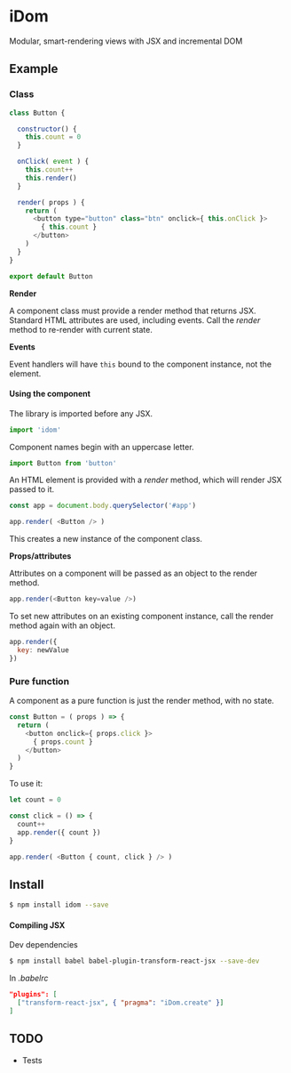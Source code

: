# iDom

Modular, smart-rendering views with JSX and incremental DOM

## Example

### Class

```js
class Button {

  constructor() {
    this.count = 0
  }

  onClick( event ) {
    this.count++
    this.render()
  }

  render( props ) {
    return (
      <button type="button" class="btn" onclick={ this.onClick }>
        { this.count }
      </button>
    )
  }
}

export default Button
```

**Render**

A component class must provide a render method that returns JSX. Standard HTML attributes are used, including events. Call the *render* method to re-render with current state.

**Events**

Event handlers will have `this` bound to the component instance, not the element.

#### Using the component

The library is imported before any JSX.

```js
import 'idom'
```

Component names begin with an uppercase letter.

```js
import Button from 'button'
```

An HTML element is provided with a *render* method, which will render JSX passed to it.

```js
const app = document.body.querySelector('#app')

app.render( <Button /> )
```

This creates a new instance of the component class.

**Props/attributes**

Attributes on a component will be passed as an object to the render method.

```js
app.render(<Button key=value />)
```

To set new attributes on an existing component instance, call the render method again with an object.

```js
app.render({
  key: newValue
})
```

### Pure function

A component as a pure function is just the render method, with no state.

```js
const Button = ( props ) => {
  return (
    <button onclick={ props.click }>
      { props.count }
    </button>
  )
}
```

To use it:

```js
let count = 0

const click = () => {
  count++
  app.render({ count })
}

app.render( <Button { count, click } /> )
```

## Install

```bash
$ npm install idom --save
```

#### Compiling JSX

Dev dependencies

```bash
$ npm install babel babel-plugin-transform-react-jsx --save-dev
```

In *.babelrc*

```json
"plugins": [
  ["transform-react-jsx", { "pragma": "iDom.create" }]
]
```


## TODO

- Tests
